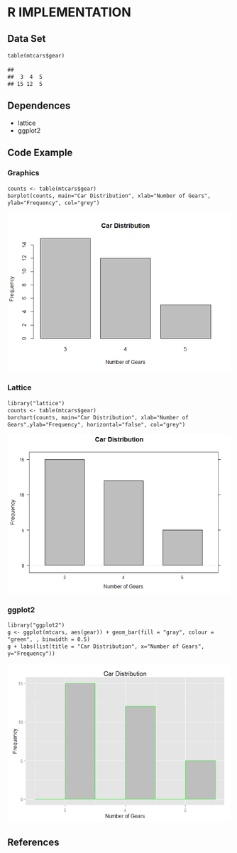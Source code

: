 R IMPLEMENTATION
================

Data Set
--------

    table(mtcars$gear)

    ## 
    ##  3  4  5 
    ## 15 12  5

Dependences
-----------

-   lattice
-   ggplot2

Code Example
------------

### Graphics

    counts <- table(mtcars$gear)
    barplot(counts, main="Car Distribution", xlab="Number of Gears", ylab="Frequency", col="grey")

![](31Simple_Bar_ChartR_files/figure-markdown_strict/unnamed-chunk-2-1.png)<!-- -->

### Lattice

    library("lattice")
    counts <- table(mtcars$gear)
    barchart(counts, main="Car Distribution", xlab="Number of Gears",ylab="Frequency", horizontal="false", col="grey")

![](31Simple_Bar_ChartR_files/figure-markdown_strict/unnamed-chunk-3-1.png)<!-- -->

### ggplot2

    library("ggplot2")
    g <- ggplot(mtcars, aes(gear)) + geom_bar(fill = "gray", colour = "green", , binwidth = 0.5)
    g + labs(list(title = "Car Distribution", x="Number of Gears", y="Frequency"))

![](31Simple_Bar_ChartR_files/figure-markdown_strict/unnamed-chunk-4-1.png)<!-- -->

References
----------
